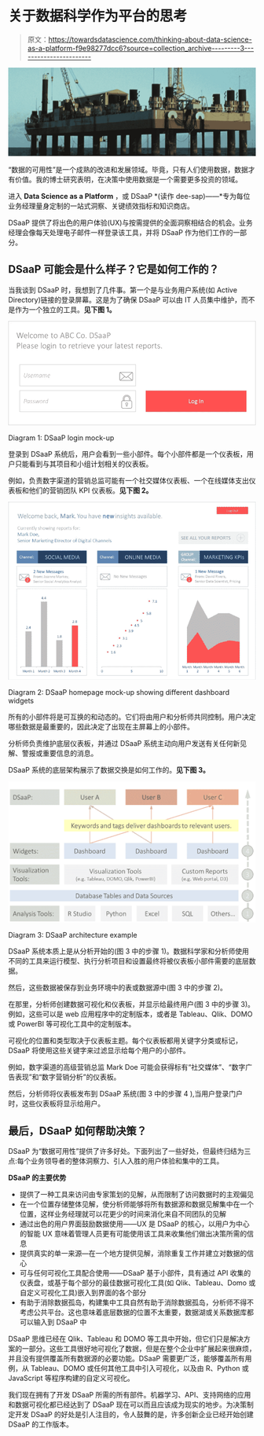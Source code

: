 # 关于数据科学作为平台的思考

> 原文：<https://towardsdatascience.com/thinking-about-data-science-as-a-platform-f9e98277dcc6?source=collection_archive---------3----------------------->

![](img/b7ef25be7221c7092832fdd1a5a51460.png)

“数据的可用性”是一个成熟的改进和发展领域。毕竟，只有人们使用数据，数据才有价值。我的博士研究表明，在决策中使用数据是一个需要更多投资的领域。

进入 **Data Science as a Platform** ，或 DSaaP *(读作 dee-sap)——*专为每位业务经理量身定制的一站式洞察、关键绩效指标和知识商店。

DSaaP 提供了将出色的用户体验(UX)与按需提供的全面洞察相结合的机会。业务经理会像每天处理电子邮件一样登录该工具，并将 DSaaP 作为他们工作的一部分。

## DSaaP 可能会是什么样子？它是如何工作的？

当我谈到 DSaaP 时，我想到了几件事。第一个是与业务用户系统(如 Active Directory)链接的登录屏幕。这是为了确保 DSaaP 可以由 IT 人员集中维护，而不是作为一个独立的工具。**见下图 1。**

![](img/d6622fb190fb85bd9b68bb3da1a83f8a.png)

Diagram 1: DSaaP login mock-up

登录到 DSaaP 系统后，用户会看到一些小部件。每个小部件都是一个仪表板，用户只能看到与其项目和小组计划相关的仪表板。

例如，负责数字渠道的营销总监可能有一个社交媒体仪表板、一个在线媒体支出仪表板和他们的营销团队 KPI 仪表板。**见下图 2。**

![](img/a9a6d2311a2903af09f085c565e05418.png)

Diagram 2: DSaaP homepage mock-up showing different dashboard widgets

所有的小部件将是可互换的和动态的。它们将由用户和分析师共同控制。用户决定哪些数据是最重要的，因此决定了出现在主屏幕上的小部件。

分析师负责维护底层仪表板，并通过 DSaaP 系统主动向用户发送有关任何新见解、警报或重要信息的消息。

DSaaP 系统的底层架构展示了数据交换是如何工作的。**见下图 3。**

![](img/8444d3e95249b3a913c87f658e1e0f4a.png)

Diagram 3: DSaaP architecture example

DSaaP 系统本质上是从分析开始的(图 3 中的步骤 1)。数据科学家和分析师使用不同的工具来运行模型、执行分析项目和设置最终将被仪表板小部件需要的底层数据。

然后，这些数据被保存到业务环境中的表或数据源中(图 3 中的步骤 2)。

在那里，分析师创建数据可视化和仪表板，并显示给最终用户(图 3 中的步骤 3)。例如，这些可以是 web 应用程序中的定制版本，或者是 Tableau、Qlik、DOMO 或 PowerBI 等可视化工具中的定制版本。

可视化的位置和类型取决于仪表板主题。每个仪表板都用关键字分类或标记，DSaaP 将使用这些关键字来过滤显示给每个用户的小部件。

例如，数字渠道的高级营销总监 Mark Doe 可能会获得标有“社交媒体”、“数字广告表现”和“数字营销分析”的仪表板。

然后，分析师将仪表板发布到 DSaaP 系统(图 3 中的步骤 4 ),当用户登录门户时，这些仪表板将显示给用户。

## 最后，DSaaP 如何帮助决策？

DSaaP 为“数据可用性”提供了许多好处。下面列出了一些好处，但最终归结为三点:每个业务领导者的整体洞察力、引人入胜的用户体验和集中的工具。

**DSaaP 的主要优势**

*   提供了一种工具来访问由专家策划的见解，从而限制了访问数据时的主观偏见
*   在一个位置存储整体见解，使分析师能够将所有数据源和数据见解集中在一个位置，这样业务经理就可以花更少的时间来消化来自不同团队的见解
*   通过出色的用户界面鼓励数据使用——UX 是 DSaaP 的核心，以用户为中心的智能 UX 意味着管理人员更有可能使用该工具来收集他们做出决策所需的信息
*   提供真实的单一来源—在一个地方提供见解，消除重复工作并建立对数据的信心
*   可与任何可视化工具配合使用——DSaaP 基于小部件，具有通过 API 收集的仪表盘，或基于每个部分的最佳数据可视化工具(如 Qlik、Tableau、Domo 或自定义可视化工具)嵌入到界面的各个部分
*   有助于消除数据孤岛，构建集中工具自然有助于消除数据孤岛，分析师不得不考虑公共平台。这也意味着底层数据的位置不太重要，数据湖或关系数据库都可以输入到 DSaaP 中

DSaaP 思维已经在 Qlik、Tableau 和 DOMO 等工具中开始，但它们只是解决方案的一部分。这些工具很好地可视化了数据，但是在整个企业中扩展起来很麻烦，并且没有提供覆盖所有数据源的必要功能。DSaaP 需要更广泛，能够覆盖所有用例，从 Tableau、DOMO 或任何其他工具中引入可视化，以及由 R、Python 或 JavaScript 等程序构建的自定义可视化。

我们现在拥有了开发 DSaaP 所需的所有部件。机器学习、API、支持网络的应用和数据可视化都已经达到了 DSaaP 现在可以而且应该成为现实的地步。为决策制定开发 DSaaP 的好处是引人注目的，令人鼓舞的是，许多创新企业已经开始创建 DSaaP 的工作版本。